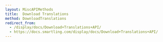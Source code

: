 ```yaml
---
layout: MiscAPIMethods
title:  Download Translations
method: DownloadTranslations
redirect_from: 
  - /display/docs/Download+Translations+API/
  - https://docs.smartling.com/display/docs/Download+Translations+API/
---
```


